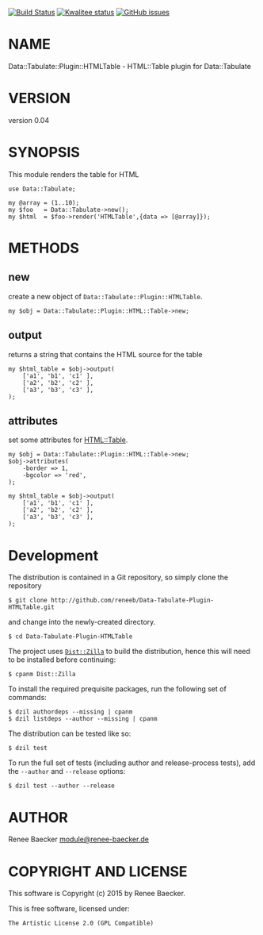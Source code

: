 [![Build Status](https://travis-ci.org/reneeb/Data-Tabulate-Plugin-HTMLTable.svg?branch=master)](https://travis-ci.org/reneeb/Data-Tabulate-Plugin-HTMLTable)
[![Kwalitee status](http://cpants.cpanauthors.org/dist/Data-Tabulate-Plugin-HTMLTable.png)](http://cpants.charsbar.org/dist/overview/Data-Tabulate-Plugin-HTMLTable)
[![GitHub issues](https://img.shields.io/github/issues/reneeb/Data-Tabulate-Plugin-HTMLTable.svg)](https://github.com/reneeb/Data-Tabulate-Plugin-HTMLTable/issues)

# NAME

Data::Tabulate::Plugin::HTMLTable - HTML::Table plugin for Data::Tabulate

# VERSION

version 0.04

# SYNOPSIS

This module renders the table for HTML

    use Data::Tabulate;
    
    my @array = (1..10);
    my $foo   = Data::Tabulate->new();
    my $html  = $foo->render('HTMLTable',{data => [@array]});

# METHODS

## new

create a new object of `Data::Tabulate::Plugin::HTMLTable`.

    my $obj = Data::Tabulate::Plugin::HTML::Table->new;

## output

returns a string that contains the HTML source for the table

    my $html_table = $obj->output(
        ['a1', 'b1', 'c1' ],
        ['a2', 'b2', 'c2' ],
        ['a3', 'b3', 'c3' ],
    );

## attributes

set some attributes for [HTML::Table](https://metacpan.org/pod/HTML::Table).

    my $obj = Data::Tabulate::Plugin::HTML::Table->new;
    $obj->attributes(
        -border => 1,
        -bgcolor => 'red',
    );

    my $html_table = $obj->output(
        ['a1', 'b1', 'c1' ],
        ['a2', 'b2', 'c2' ],
        ['a3', 'b3', 'c3' ],
    );



# Development

The distribution is contained in a Git repository, so simply clone the
repository

```
$ git clone http://github.com/reneeb/Data-Tabulate-Plugin-HTMLTable.git
```

and change into the newly-created directory.

```
$ cd Data-Tabulate-Plugin-HTMLTable
```

The project uses [`Dist::Zilla`](https://metacpan.org/pod/Dist::Zilla) to
build the distribution, hence this will need to be installed before
continuing:

```
$ cpanm Dist::Zilla
```

To install the required prequisite packages, run the following set of
commands:

```
$ dzil authordeps --missing | cpanm
$ dzil listdeps --author --missing | cpanm
```

The distribution can be tested like so:

```
$ dzil test
```

To run the full set of tests (including author and release-process tests),
add the `--author` and `--release` options:

```
$ dzil test --author --release
```

# AUTHOR

Renee Baecker <module@renee-baecker.de>

# COPYRIGHT AND LICENSE

This software is Copyright (c) 2015 by Renee Baecker.

This is free software, licensed under:

    The Artistic License 2.0 (GPL Compatible)
